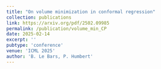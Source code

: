 ```yaml
---
title: "On volume minimization in conformal regression"
collection: publications
link: https://arxiv.org/pdf/2502.09985
permalink: /publication/volume_min_CP
date: 2025-02-14
excerpt: ''
pubtype: 'conference'
venue: 'ICML 2025'
author: 'B. Le Bars, P. Humbert'
---
```

